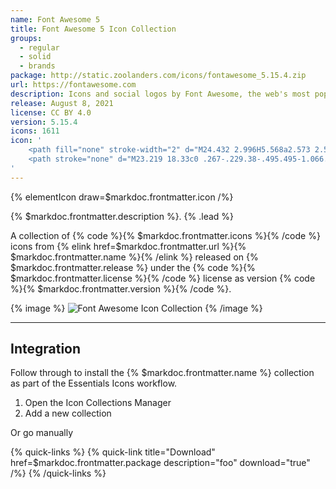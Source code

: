 ```yaml
---
name: Font Awesome 5
title: Font Awesome 5 Icon Collection
groups:
  - regular
  - solid
  - brands
package: http://static.zoolanders.com/icons/fontawesome_5.15.4.zip
url: https://fontawesome.com
description: Icons and social logos by Font Awesome, the web's most popular icon set.
release: August 8, 2021
license: CC BY 4.0
version: 5.15.4
icons: 1611
icon: '
    <path fill="none" stroke-width="2" d="M24.432 2.996H5.568a2.573 2.573 0 00-2.572 2.572v18.864a2.573 2.573 0 002.572 2.572h18.864a2.573 2.573 0 002.572-2.572V5.568a2.573 2.573 0 00-2.572-2.572z"/>
    <path stroke="none" d="M23.219 18.33c0 .267-.229.38-.495.495-1.066.457-2.208.876-3.426.876-1.713 0-2.512-1.066-4.568-1.066-1.485 0-3.045.533-4.301 1.104-.076.038-.153.038-.229.076v2.893c0 .795-.599 1.294-1.256 1.294a1.284 1.284 0 01-1.294-1.294V8.776A2.127 2.127 0 016.812 7.1c0-1.18.952-2.132 2.132-2.132 1.18 0 2.132.952 2.132 2.132 0 .685-.305 1.294-.838 1.675v1.18c.154-.051 2.185-1.066 4.264-1.066 2.426 0 3.63 1.028 4.72 1.028 1.446 0 3.045-1.028 3.426-1.028.304 0 .57.228.57.495v8.945z"/>
'
---
```


{% elementIcon draw=$markdoc.frontmatter.icon /%}

{% $markdoc.frontmatter.description %}. {% .lead %}

A collection of {% code %}{% $markdoc.frontmatter.icons %}{% /code %} icons from {% elink href=$markdoc.frontmatter.url %}{% $markdoc.frontmatter.name %}{% /elink %} released on {% $markdoc.frontmatter.release %} under the {% code %}{% $markdoc.frontmatter.license %}{% /code %} license as version {% code %}{% $markdoc.frontmatter.version %}{% /code %}.

{% image %}
![Font Awesome Icon Collection](/assets/ytp/icons/collection-fontawesome-5.webp)
{% /image %}

---

## Integration

Follow through to install the {% $markdoc.frontmatter.name %} collection as part of the Essentials Icons workflow.


1. Open the Icon Collections Manager
1. Add a new collection

Or go manually

{% quick-links %}
    {% quick-link title="Download" href=$markdoc.frontmatter.package description="foo" download="true" /%}
{% /quick-links %}
